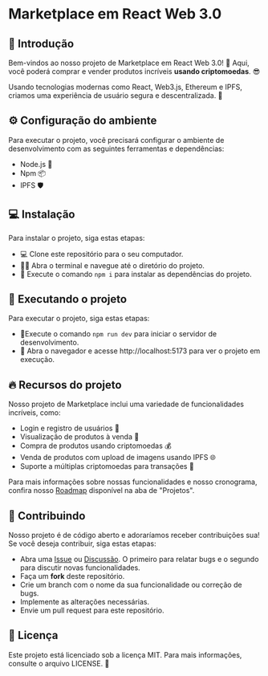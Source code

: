 # Marketplace em React Web 3.0

## 🚀 Introdução

Bem-vindos ao nosso projeto de Marketplace em React Web 3.0! 🎉 Aqui, você poderá comprar e vender produtos incríveis **usando criptomoedas**. 😎

Usando tecnologias modernas como React, Web3.js, Ethereum e IPFS, criamos uma experiência de usuário segura e descentralizada. 🤖

## ⚙️ Configuração do ambiente

Para executar o projeto, você precisará configurar o ambiente de desenvolvimento com as seguintes ferramentas e dependências:

- Node.js 🌳
- Npm 📦
- IPFS 🛡️

## 💻 Instalação

Para instalar o projeto, siga estas etapas:

- 💻 Clone este repositório para o seu computador.
- 👨‍💻 Abra o terminal e navegue até o diretório do projeto.
- 🤖 Execute o comando `npm i` para instalar as dependências do projeto.

## 🏃 Executando o projeto

Para executar o projeto, siga estas etapas:

- 👣Execute o comando `npm run dev` para iniciar o servidor de desenvolvimento.
- 👣 Abra o navegador e acesse http://localhost:5173 para ver o projeto em execução.

## 🔥 Recursos do projeto

Nosso projeto de Marketplace inclui uma variedade de funcionalidades incríveis, como:

- Login e registro de usuários 🔐
- Visualização de produtos à venda 👀
- Compra de produtos usando criptomoedas 💰
- Venda de produtos com upload de imagens usando IPFS 🌐
- Suporte a múltiplas criptomoedas para transações 💸

Para mais informações sobre nossas funcionalidades e nosso cronograma, confira nosso [Roadmap](https://github.com/orgs/Computeiros-Estonia/projects/1) disponível na aba de "Projetos".

## 🤝 Contribuindo

Nosso projeto é de código aberto e adoraríamos receber contribuições sua! Se você deseja contribuir, siga estas etapas:

- Abra uma [Issue](https://github.com/Computeiros-Estonia/frontend-react/issues) ou [Discussão](https://github.com/Computeiros-Estonia/frontend-react/discussions). O primeiro para relatar bugs e o segundo para discutir novas funcionalidades.
- Faça um **fork** deste repositório.
- Crie um branch com o nome da sua funcionalidade ou correção de bugs.
- Implemente as alterações necessárias.
- Envie um pull request para este repositório.

## 📜 Licença

Este projeto está licenciado sob a licença MIT. Para mais informações, consulte o arquivo LICENSE. 📃
